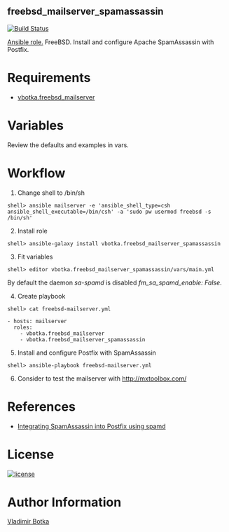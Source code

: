 ## freebsd_mailserver_spamassassin

[![Build Status](https://travis-ci.org/vbotka/ansible-freebsd-mailserver-spamassassin.svg?branch=master)](https://travis-ci.org/vbotka/ansible-freebsd-mailserver-spamassassin)

[Ansible role.](https://galaxy.ansible.com/vbotka/freebsd_mailserver_spamassassin/) FreeBSD. Install and configure Apache SpamAssassin with Postfix.


# Requirements

- [vbotka.freebsd_mailserver](https://galaxy.ansible.com/vbotka/freebsd_mailserver/)


# Variables

Review the defaults and examples in vars.


# Workflow

1) Change shell to /bin/sh

```
shell> ansible mailserver -e 'ansible_shell_type=csh ansible_shell_executable=/bin/csh' -a 'sudo pw usermod freebsd -s /bin/sh'
```

2) Install role

```
shell> ansible-galaxy install vbotka.freebsd_mailserver_spamassassin
```

3) Fit variables

```
shell> editor vbotka.freebsd_mailserver_spamassassin/vars/main.yml
```

By default the daemon *sa-spamd* is disabled *fm_sa_spamd_enable: False*.

4) Create playbook

```
shell> cat freebsd-mailserver.yml

- hosts: mailserver
  roles:
    - vbotka.freebsd_mailserver
    - vbotka.freebsd_mailserver_spamassassin
```

5) Install and configure Postfix with SpamAssassin

```
shell> ansible-playbook freebsd-mailserver.yml
```

6) Consider to test the mailserver with http://mxtoolbox.com/


# References

- [Integrating SpamAssassin into Postfix using spamd](https://wiki.apache.org/spamassassin/IntegratedSpamdInPostfix)


# License

[![license](https://img.shields.io/badge/license-BSD-red.svg)](https://www.freebsd.org/doc/en/articles/bsdl-gpl/article.html)


# Author Information

[Vladimir Botka](https://botka.link)
